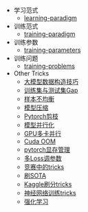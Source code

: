 - 学习范式
  - [learning-paradigm](https://github.com/QinHsiu/Awesome-Tricks/tree/main/Advanced/learning-paradigm.md)  
- 训练范式
  - [training-paradigm](https://github.com/QinHsiu/Awesome-Tricks/tree/main/Advanced/training-paradigm.md)
- 训练参数
  - [training-parameters](https://github.com/QinHsiu/Awesome-Tricks/tree/main/Advanced/training-parameters)
- 训练问题  
  - [training-problems](https://github.com/QinHsiu/Awesome-Tricks/tree/main/Advanced/training-problems)
- Other Tricks
  - [大模型数据构造技巧](https://mp.weixin.qq.com/s/8SWFT5PydKdckydOIzDUTQ)
  - [训练集与测试集Gap](https://mp.weixin.qq.com/s/BqdEoTDuS_FEukY5Ez-wCA)
  - [样本不均衡](https://mp.weixin.qq.com/s/CxKww2VWanDTzG9VBef6dg)
  - [模型压缩](https://mp.weixin.qq.com/s/Z3dbhoUcXSCY5xCFtSy5hQ)
  - [Pytorch剪枝](https://mp.weixin.qq.com/s/LFuU495F7LuGHebDKN4swA)
  - [模型并行化](https://mp.weixin.qq.com/s/4yMZTSbeYgzaYGRElhLY1Q)
  - [GPU多卡并行](https://mp.weixin.qq.com/s/Dph7uLJUIc1zOWNRxQ2q5Q)
  - [Cuda OOM](https://mp.weixin.qq.com/s/EHxKll5nGHkaaqlKpGsb5A)
  - [pytorch显存管理](https://mp.weixin.qq.com/s/W9wOIBXTUjWubBNI2dzhrw)
  - [多Loss调参数](https://mp.weixin.qq.com/s/_zZqeuu1bcnayEjNcSEY0g)
  - [竞赛中的tricks](https://mp.weixin.qq.com/s/LQfosmuVf2kFR13L-vUzew)
  - [刷SOTA](https://mp.weixin.qq.com/s/yTYFUAsLef7Qa29DrcECZg)
  - [Kaggle刷分tricks](https://mp.weixin.qq.com/s/h5ZWMGyVJjYSyC-5h5BeFA)
  - [神经网络训练tricks](https://mp.weixin.qq.com/s/QfSzmQT1XcZGphrD-z0qKA)
  - [强化学习](https://mp.weixin.qq.com/s/A6PujvGsOBuGjF2Mn3-s0A)

